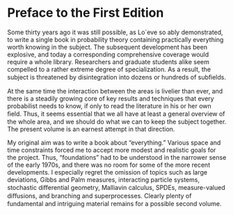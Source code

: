 # Preface to the First Edition
Some thirty years ago it was still possible, as Lo`eve so ably demonstrated,
to write a single book in probability theory containing practically everything
worth knowing in the subject. The subsequent development has been explosive,
and today a corresponding comprehensive coverage would require a whole
library. Researchers and graduate students alike seem compelled to a rather
extreme degree of specialization. As a result, the subject is threatened by
disintegration into dozens or hundreds of subﬁelds.

At the same time the interaction between the areas is livelier than ever,
and there is a steadily growing core of key results and techniques that every
probabilist needs to know, if only to read the literature in his or her own ﬁeld.
Thus, it seems essential that we all have at least a general overview of the
whole area, and we should do what we can to keep the subject together. The
present volume is an earnest attempt in that direction.

My original aim was to write a book about “everything.” Various space
and time constraints forced me to accept more modest and realistic goals for
the project. Thus, “foundations” had to be understood in the narrower sense
of the early 1970s, and there was no room for some of the more recent developments.
I especially regret the omission of topics such as large deviations,
Gibbs and Palm measures, interacting particle systems, stochastic diﬀerential
geometry, Malliavin calculus, SPDEs, measure-valued diﬀusions, and branching
and superprocesses. Clearly plenty of fundamental and intriguing material
remains for a possible second volume.
